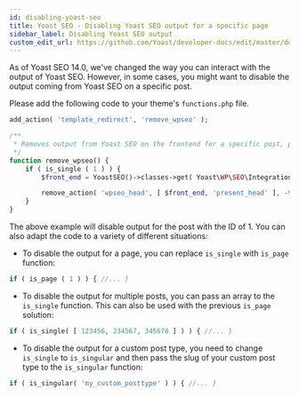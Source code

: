 ```yaml
---
id: disabling-yoast-seo
title: Yoast SEO - Disabling Yoast SEO output for a specific page
sidebar_label: Disabling Yoast SEO output
custom_edit_url: https://github.com/Yoast/developer-docs/edit/master/docs/customization/yoast-seo/disabling-yoast-seo.md
---
```

As of Yoast SEO 14.0, we've changed the way you can interact with the output of Yoast SEO. 
However, in some cases, you might want to disable the output coming from Yoast SEO on a specific post.

Please add the following code to your theme's `functions.php` file.

```php
add_action( 'template_redirect', 'remove_wpseo' );

/**
 * Removes output from Yoast SEO on the frontend for a specific post, page or custom post type.
 */
function remove_wpseo() {
	if ( is_single ( 1 ) ) {
		$front_end = YoastSEO()->classes->get( Yoast\WP\SEO\Integrations\Front_End_Integration::class );

		remove_action( 'wpseo_head', [ $front_end, 'present_head' ], -9999 );
	}
}
```

The above example will disable output for the post with the ID of 1. You can also adapt the code to a variety of different situations:

* To disable the output for a page, you can replace `is_single` with `is_page` function: 

```php 
if ( is_page ( 1 ) ) { //... }
```

* To disable the output for multiple posts, you can pass an array to the `is_single` function. This can also be used with the previous `is_page` solution: 

```php 
if ( is_single( [ 123456, 234567, 345678 ] ) ) { //... }
```

* To disable the output for a custom post type, you need to change `is_single` to `is_singular` and then pass the slug of your custom post type to the `is_singular` function:

```php 
if ( is_singular( 'my_custom_posttype' ) ) { //... }
```
